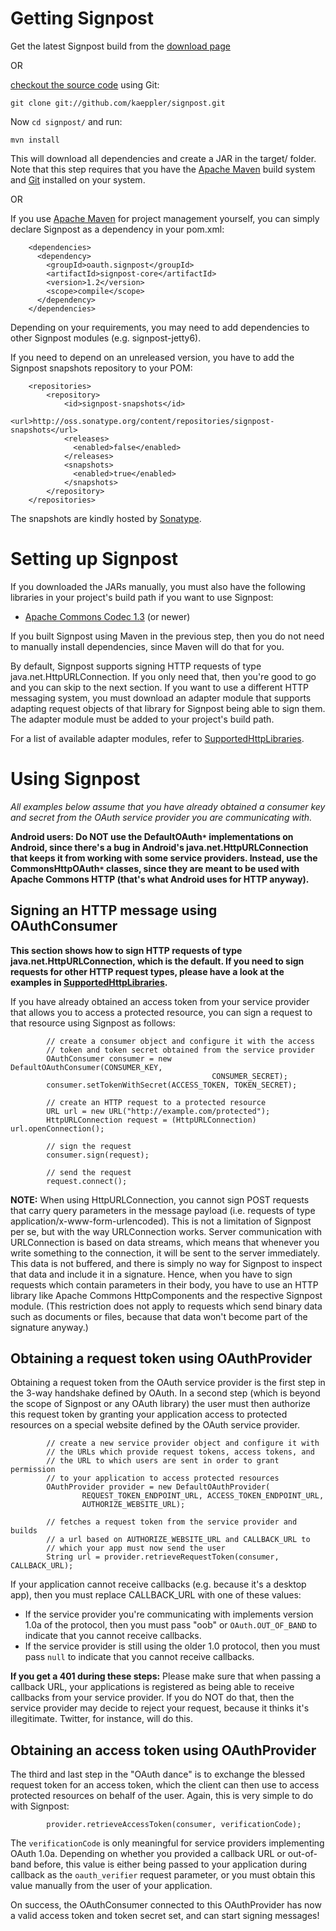 # Getting Signpost #

Get the latest Signpost build from the [download page](http://code.google.com/p/oauth-signpost/downloads/list)

OR

[checkout the source code](http://github.com/kaeppler/signpost) using Git:

`git clone git://github.com/kaeppler/signpost.git`

Now `cd signpost/` and run:

`mvn install`

This will download all dependencies and create a JAR in the target/ folder. Note that this step requires that you have the [Apache Maven](http://maven.apache.org) build system and [Git](http://www.git-scm.com) installed on your system.

OR

If you use [Apache Maven](http://maven.apache.org) for project management yourself, you can simply declare Signpost as a dependency in your pom.xml:

```
    <dependencies>
      <dependency>
        <groupId>oauth.signpost</groupId>
        <artifactId>signpost-core</artifactId>
        <version>1.2</version>
        <scope>compile</scope>
      </dependency>
    </dependencies>
```

Depending on your requirements, you may need to add dependencies to other Signpost modules (e.g. signpost-jetty6).

If you need to depend on an unreleased version, you have to add the Signpost snapshots repository to your POM:

```
    <repositories>
        <repository>
            <id>signpost-snapshots</id>
            <url>http://oss.sonatype.org/content/repositories/signpost-snapshots</url>
            <releases>
              <enabled>false</enabled>
            </releases>
            <snapshots>
              <enabled>true</enabled>
            </snapshots>
        </repository>
    </repositories>
```

The snapshots are kindly hosted by [Sonatype](http://oss.sonatype.org).

# Setting up Signpost #

If you downloaded the JARs manually, you must also have the following libraries in your project's build path if you want to use Signpost:

  * [Apache Commons Codec 1.3](http://commons.apache.org/codec/) (or newer)

If you built Signpost using Maven in the previous step, then you do not need to manually install dependencies, since Maven will do that for you.

By default, Signpost supports signing HTTP requests of type java.net.HttpURLConnection. If you only need that, then you're good to go and you can skip to the next section. If you want to use a different HTTP messaging system, you must download an adapter module that supports adapting request objects of that library for Signpost being able to sign them. The adapter module must be added to your project's build path.

For a list of available adapter modules, refer to [SupportedHttpLibraries](SupportedHttpLibraries.md).

# Using Signpost #

_All examples below assume that you have already obtained a consumer key and secret from the OAuth service provider you are communicating with._

**Android users: Do NOT use the DefaultOAuth`*` implementations on Android, since there's a bug in Android's java.net.HttpURLConnection that keeps it from working with some service providers. Instead, use the CommonsHttpOAuth`*` classes, since they are meant to be used with Apache Commons HTTP (that's what Android uses for HTTP anyway).**

## Signing an HTTP message using OAuthConsumer ##
**This section shows how to sign HTTP requests of type java.net.HttpURLConnection, which is the default. If you need to sign requests for other HTTP request types, please have a look at the examples in [SupportedHttpLibraries](SupportedHttpLibraries.md).**

If you have already obtained an access token from your service provider that allows you to access a protected resource, you can sign a request to that resource using Signpost as follows:

```
        // create a consumer object and configure it with the access
        // token and token secret obtained from the service provider
        OAuthConsumer consumer = new DefaultOAuthConsumer(CONSUMER_KEY,
                                             CONSUMER_SECRET);
        consumer.setTokenWithSecret(ACCESS_TOKEN, TOKEN_SECRET);

        // create an HTTP request to a protected resource
        URL url = new URL("http://example.com/protected");
        HttpURLConnection request = (HttpURLConnection) url.openConnection();

        // sign the request
        consumer.sign(request);

        // send the request
        request.connect();
```

**NOTE:** When using HttpURLConnection, you cannot sign POST requests that carry query parameters in the message payload (i.e. requests of type application/x-www-form-urlencoded). This is not a limitation of Signpost per se, but with the way URLConnection works. Server communication with URLConnection is based on data streams, which means that whenever you write something to the connection, it will be sent to the server immediately. This data is not buffered, and there is simply no way for Signpost to inspect that data and include it in a signature. Hence, when you have to sign requests which contain parameters in their body, you have to use an HTTP library like Apache Commons HttpComponents and the respective Signpost module. (This restriction does not apply to requests which send binary data such as documents or files, because that data won't become part of the signature anyway.)

## Obtaining a request token using OAuthProvider ##
Obtaining a request token from the OAuth service provider is the first step in the 3-way handshake defined by OAuth. In a second step (which is beyond the scope of Signpost or any OAuth library) the user must then authorize this request token by granting your application access to protected resources on a special website defined by the OAuth service provider.
```
        // create a new service provider object and configure it with
        // the URLs which provide request tokens, access tokens, and
        // the URL to which users are sent in order to grant permission
        // to your application to access protected resources
        OAuthProvider provider = new DefaultOAuthProvider(
                REQUEST_TOKEN_ENDPOINT_URL, ACCESS_TOKEN_ENDPOINT_URL,
                AUTHORIZE_WEBSITE_URL);

        // fetches a request token from the service provider and builds
        // a url based on AUTHORIZE_WEBSITE_URL and CALLBACK_URL to
        // which your app must now send the user
        String url = provider.retrieveRequestToken(consumer, CALLBACK_URL);
```
If your application cannot receive callbacks (e.g. because it's a desktop app), then you must replace CALLBACK\_URL with one of these values:
  * If the service provider you're communicating with implements version 1.0a of the protocol, then you must pass "oob" or `OAuth.OUT_OF_BAND` to indicate that you cannot receive callbacks.
  * If the service provider is still using the older 1.0 protocol, then you must pass `null` to indicate that you cannot receive callbacks.

**If you get a 401 during these steps:** Please make sure that when passing a callback URL, your applications is registered as being able to receive callbacks from your service provider. If you do NOT do that, then the service provider may decide to reject your request, because it thinks it's illegitimate. Twitter, for instance, will do this.

## Obtaining an access token using OAuthProvider ##
The third and last step in the "OAuth dance" is to exchange the blessed request token for an access token, which the client can then use to access protected resources on behalf of the user. Again, this is very simple to do with Signpost:
```
        provider.retrieveAccessToken(consumer, verificationCode);
```
The `verificationCode` is only meaningful for service providers implementing OAuth 1.0a. Depending on whether you provided a callback URL or out-of-band before, this value is either being passed to your application during callback as the `oauth_verifier` request parameter, or you must obtain this value manually from the user of your application.

On success, the OAuthConsumer connected to this OAuthProvider has now a valid access token and token secret set, and can start signing messages!